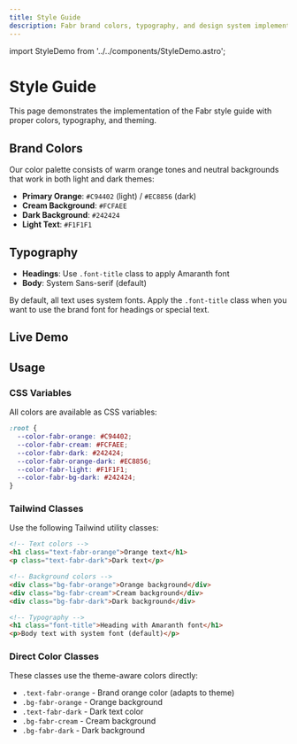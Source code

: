 ```yaml
---
title: Style Guide
description: Fabr brand colors, typography, and design system implementation.
---
```


import StyleDemo from '../../components/StyleDemo.astro';

# Style Guide

This page demonstrates the implementation of the Fabr style guide with proper colors, typography, and theming.

## Brand Colors

Our color palette consists of warm orange tones and neutral backgrounds that work in both light and dark themes:

- **Primary Orange**: `#C94402` (light) / `#EC8856` (dark)
- **Cream Background**: `#FCFAEE` 
- **Dark Background**: `#242424`
- **Light Text**: `#F1F1F1`

## Typography

- **Headings**: Use `.font-title` class to apply Amaranth font
- **Body**: System Sans-serif (default)

By default, all text uses system fonts. Apply the `.font-title` class when you want to use the brand font for headings or special text.

## Live Demo

<StyleDemo />

## Usage

### CSS Variables

All colors are available as CSS variables:

```css
:root {
  --color-fabr-orange: #C94402;
  --color-fabr-cream: #FCFAEE;
  --color-fabr-dark: #242424;
  --color-fabr-orange-dark: #EC8856;
  --color-fabr-light: #F1F1F1;
  --color-fabr-bg-dark: #242424;
}
```

### Tailwind Classes

Use the following Tailwind utility classes:

```html
<!-- Text colors -->
<h1 class="text-fabr-orange">Orange text</h1>
<p class="text-fabr-dark">Dark text</p>

<!-- Background colors -->
<div class="bg-fabr-orange">Orange background</div>
<div class="bg-fabr-cream">Cream background</div>
<div class="bg-fabr-dark">Dark background</div>

<!-- Typography -->
<h1 class="font-title">Heading with Amaranth font</h1>
<p>Body text with system font (default)</p>
```

### Direct Color Classes

These classes use the theme-aware colors directly:

- `.text-fabr-orange` - Brand orange color (adapts to theme)
- `.bg-fabr-orange` - Orange background
- `.text-fabr-dark` - Dark text color
- `.bg-fabr-cream` - Cream background
- `.bg-fabr-dark` - Dark background
